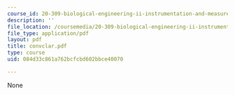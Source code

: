 ```yaml
---
course_id: 20-309-biological-engineering-ii-instrumentation-and-measurement-fall-2006
description: ''
file_location: /coursemedia/20-309-biological-engineering-ii-instrumentation-and-measurement-fall-2006/084d33c861a762bcfcbd602bbce40070_convclar.pdf
file_type: application/pdf
layout: pdf
title: convclar.pdf
type: course
uid: 084d33c861a762bcfcbd602bbce40070

---
```

None